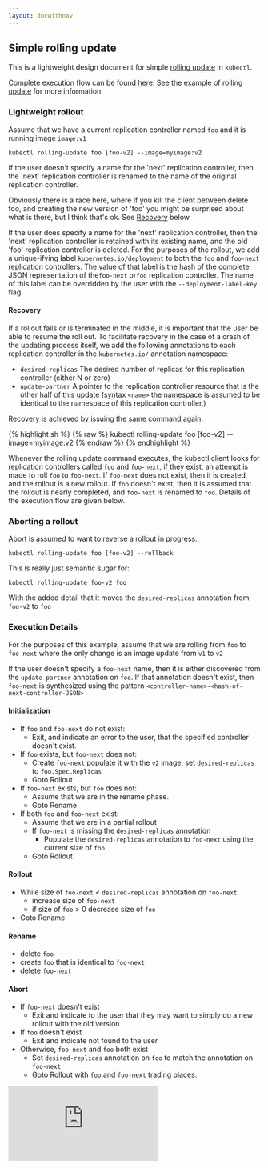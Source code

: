```yaml
---
layout: docwithnav
---
```

<!-- BEGIN MUNGE: UNVERSIONED_WARNING -->


<!-- END MUNGE: UNVERSIONED_WARNING -->

## Simple rolling update

This is a lightweight design document for simple [rolling update](../user-guide/kubectl/kubectl_rolling-update.html) in `kubectl`. 

Complete execution flow can be found [here](#execution-details). See the [example of rolling update](../user-guide/update-demo/) for more information. 

### Lightweight rollout

Assume that we have a current replication controller named `foo` and it is running image `image:v1`

`kubectl rolling-update foo [foo-v2] --image=myimage:v2`

If the user doesn't specify a name for the 'next' replication controller, then the 'next' replication controller is renamed to
the name of the original replication controller.

Obviously there is a race here, where if you kill the client between delete foo, and creating the new version of 'foo' you might be surprised about what is there, but I think that's ok.
See [Recovery](#recovery) below

If the user does specify a name for the 'next' replication controller, then the 'next' replication controller is retained with its existing name,
and the old 'foo' replication controller is deleted.  For the purposes of the rollout, we add a unique-ifying label `kubernetes.io/deployment` to both the `foo` and `foo-next` replication controllers.
The value of that label is the hash of the complete JSON representation of the`foo-next` or`foo` replication controller.  The name of this label can be overridden by the user with the `--deployment-label-key` flag.

#### Recovery

If a rollout fails or is terminated in the middle, it is important that the user be able to resume the roll out.
To facilitate recovery in the case of a crash of the updating process itself, we add the following annotations to each replication controller in the `kubernetes.io/` annotation namespace:
   * `desired-replicas` The desired number of replicas for this replication controller (either N or zero)
   * `update-partner` A pointer to the replication controller resource that is the other half of this update (syntax `<name>` the namespace is assumed to be identical to the namespace of this replication controller.)

Recovery is achieved by issuing the same command again:

{% highlight sh %}
{% raw %}
kubectl rolling-update foo [foo-v2] --image=myimage:v2
{% endraw %}
{% endhighlight %}

Whenever the rolling update command executes, the kubectl client looks for replication controllers called `foo` and `foo-next`, if they exist, an attempt is
made to roll `foo` to `foo-next`.  If `foo-next` does not exist, then it is created, and the rollout is a new rollout.  If `foo` doesn't exist, then
it is assumed that the rollout is nearly completed, and `foo-next` is renamed to `foo`.  Details of the execution flow are given below.


### Aborting a rollout

Abort is assumed to want to reverse a rollout in progress.

`kubectl rolling-update foo [foo-v2] --rollback`

This is really just semantic sugar for:

`kubectl rolling-update foo-v2 foo`

With the added detail that it moves the `desired-replicas` annotation from `foo-v2` to `foo`


### Execution Details

For the purposes of this example, assume that we are rolling from `foo` to `foo-next` where the only change is an image update from `v1` to `v2`

If the user doesn't specify a `foo-next` name, then it is either discovered from the `update-partner` annotation on `foo`.  If that annotation doesn't exist,
then `foo-next` is synthesized using the pattern `<controller-name>-<hash-of-next-controller-JSON>`

#### Initialization

   * If `foo` and `foo-next` do not exist:
      * Exit, and indicate an error to the user, that the specified controller doesn't exist.
   * If `foo` exists, but `foo-next` does not:
      * Create `foo-next` populate it with the `v2` image, set `desired-replicas` to `foo.Spec.Replicas`
      * Goto Rollout
   * If `foo-next` exists, but `foo` does not:
      * Assume that we are in the rename phase.
      * Goto Rename
   * If both `foo` and `foo-next` exist:
      * Assume that we are in a partial rollout
      * If `foo-next` is missing the `desired-replicas` annotation
         * Populate the `desired-replicas` annotation to `foo-next` using the current size of `foo`
      * Goto Rollout

#### Rollout

   * While size of `foo-next` < `desired-replicas` annotation on `foo-next`
      * increase size of `foo-next`
      * if size of `foo` > 0
         decrease size of `foo`
   * Goto Rename

#### Rename

   * delete `foo`
   * create `foo` that is identical to `foo-next`
   * delete `foo-next`

#### Abort

   * If `foo-next` doesn't exist
      * Exit and indicate to the user that they may want to simply do a new rollout with the old version
   * If `foo` doesn't exist
      * Exit and indicate not found to the user
   * Otherwise, `foo-next` and `foo` both exist
      * Set `desired-replicas` annotation on `foo` to match the annotation on `foo-next`
      * Goto Rollout with `foo` and `foo-next` trading places.


<!-- BEGIN MUNGE: GENERATED_ANALYTICS -->
[![Analytics](https://kubernetes-site.appspot.com/UA-36037335-10/GitHub/docs/design/simple-rolling-update.md?pixel)]()
<!-- END MUNGE: GENERATED_ANALYTICS -->


